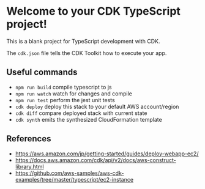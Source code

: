# Welcome to your CDK TypeScript project!

This is a blank project for TypeScript development with CDK.

The `cdk.json` file tells the CDK Toolkit how to execute your app.

## Useful commands

 * `npm run build`   compile typescript to js
 * `npm run watch`   watch for changes and compile
 * `npm run test`    perform the jest unit tests
 * `cdk deploy`      deploy this stack to your default AWS account/region
 * `cdk diff`        compare deployed stack with current state
 * `cdk synth`       emits the synthesized CloudFormation template

## References
- https://aws.amazon.com/jp/getting-started/guides/deploy-webapp-ec2/
- https://docs.aws.amazon.com/cdk/api/v2/docs/aws-construct-library.html
- https://github.com/aws-samples/aws-cdk-examples/tree/master/typescript/ec2-instance